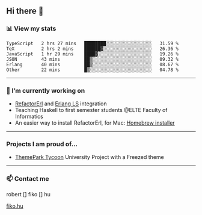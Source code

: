 ## Hi there 👋

### 📊 View my stats

<!--START_SECTION:waka-->

```text
TypeScript   2 hrs 27 mins   ████████░░░░░░░░░░░░░░░░░   31.59 %
TeX          2 hrs 2 mins    ██████▓░░░░░░░░░░░░░░░░░░   26.36 %
JavaScript   1 hr 29 mins    ████▓░░░░░░░░░░░░░░░░░░░░   19.26 %
JSON         43 mins         ██▒░░░░░░░░░░░░░░░░░░░░░░   09.32 %
Erlang       40 mins         ██▒░░░░░░░░░░░░░░░░░░░░░░   08.67 %
Other        22 mins         █▒░░░░░░░░░░░░░░░░░░░░░░░   04.78 %
```

<!--END_SECTION:waka-->


---

### 🔭 I’m currently working on
- [RefactorErl](https://plc.inf.elte.hu/erlang/) and [Erlang LS](https://erlang-ls.github.io) integration
- Teaching Haskell to first semester students @ELTE Faculty of Informatics
- An easier way to install RefactorErl, for Mac: [Homebrew installer](https://github.com/robertfiko/homebrew-referl-installer)

---
### Projects I am proud of...
- [ThemePark Tycoon](https://szofttech.inf.elte.hu/szofttech/public/csip-42) University Project with a Freezed theme
---


### 📫 Contact me
robert [] fiko [] hu

[fiko.hu](https://fiko.hu)


<!--
**robertfiko/robertfiko** is a ✨ _special_ ✨ repository because its `README.md` (this file) appears on your GitHub profile.

Here are some ideas to get you started:

- 🔭 I’m currently working on ...
- 🌱 I’m currently learning ...
- 👯 I’m looking to collaborate on ...
- 🤔 I’m looking for help with ...
- 💬 Ask me about ...
- 📫 How to reach me: ...
- 😄 Pronouns: ...
- ⚡ Fun fact: ...
-->
